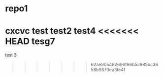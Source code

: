 # repo1
cxcvc
test
test2
test4
<<<<<<< HEAD
tesg7
=======
test 3
>>>>>>> 62ae905462696f86b5a985bc3658b9870ea3fe4f
